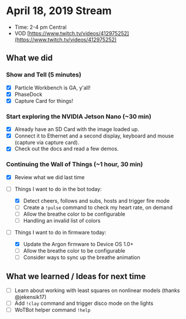 # April 18, 2019 Stream

- Time: 2-4 pm Central
- VOD [https://www.twitch.tv/videos/412975252](https://www.twitch.tv/videos/412975252)

## What we did

### Show and Tell (5 minutes)

- [X] Particle Workbench is GA, y'all!
- [X] PhaseDock
- [X] Capture Card for things! 

### Start exploring the NVIDIA Jetson Nano (~30 min)

- [X] Already have an SD Card with the image loaded up.
- [X] Connect it to Ethernet and a second display, keyboard and mouse (capture via capture card).
- [X] Check out the docs and read a few demos.

### Continuing the Wall of Things (~1 hour, 30 min)

- [X] Review what we did last time

- [ ] Things I want to do in the bot today:
  - [X] Detect cheers, follows and subs, hosts and trigger fire mode 
  - [ ] Create a `!pulse` command to check my heart rate, on demand
  - [ ] Allow the breathe color to be configurable
  - [ ] Handling an invalid list of colors

- [ ] Things I want to do in firmware today:
   - [X] Update the Argon firmware to Device OS 1.0+
   - [ ] Allow the breathe color to be configurable
   - [ ] Consider ways to sync up the breathe animation

## What we learned / Ideas for next time

- [ ] Learn about working with least squares on nonlinear models (thanks @jekensik17)
- [ ] Add `!clay` command and trigger disco mode on the lights
- [ ] WoTBot helper command `!help`